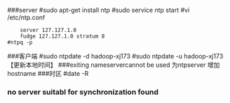 ###server
	#sudo apt-get install ntp
	#sudo service ntp start
	#vi /etc/ntp.conf
		
		server 127.127.1.0
		fudge 127.127.1.0 stratum 8	
	#ntpq -p
###客户端
	#sudo ntpdate -d hadoop-xj173
	#sudo ntpdate -u hadoop-xj173【更新本地时间】
###exiting nameservercannot be used
	为ntpserver 增加hostname
###时区
	#date -R
### no server suitabl for synchronization found